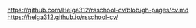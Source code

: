https://github.com/Helga312/rsschool-cv/blob/gh-pages/cv.md  
https://helga312.github.io/rsschool-cv/
